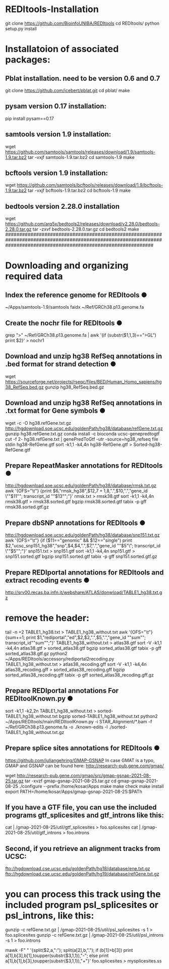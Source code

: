 # REDItools-Installation
git clone https://github.com/BioinfoUNIBA/REDItools
cd REDItools/
python setup.py install

# Installatoion of associated packages:
## Pblat installation. need to be version 0.6 and 0.7
git clone https://github.com/icebert/pblat.git
cd pblat/
make

## pysam version 0.17 installation:
pip install pysam==0.17

## samtools version 1.9 installation:
wget https://github.com/samtools/samtools/releases/download/1.9/samtools-1.9.tar.bz2
tar -vxjf samtools-1.9.tar.bz2
cd samtools-1.9
make

## bcftools version 1.9 installation:
wget https://github.com/samtools/bcftools/releases/download/1.9/bcftools-1.9.tar.bz2
tar -vxjf bcftools-1.9.tar.bz2
cd bcftools-1.9
make

## bedtools version 2.28.0 installation
wget https://github.com/arq5x/bedtools2/releases/download/v2.28.0/bedtools-2.28.0.tar.gz
tar -zxvf bedtools-2.28.0.tar.gz
cd bedtools2
make
#####################################################################################################################################################################

# Downloading and organizing required data

## Index the reference genome for REDItools ●
~/Apps/samtools-1.9/samtools faidx ~/Ref/GRCh38.p13.genome.fa

## Create the nochr file for REDItools ●
grep ">" ~/Ref/GRCh38.p13.genome.fa  | awk '{if (substr($1,1,3)==">GL") print $2}' > nochr1


## Download and unzip hg38 RefSeq annotations in .bed format for strand detection ●
wget https://sourceforge.net/projects/rseqc/files/BED/Human_Homo_sapiens/hg38_RefSeq.bed.gz
gunzip hg38_RefSeq.bed.gz

## Download and unzip hg38 RefSeq annotations in .txt format for Gene symbols ●
wget -c -O hg38.refGene.txt.gz http://hgdownload.soe.ucsc.edu/goldenPath/hg38/database/refGene.txt.gz
gunzip hg38.refGene.txt.gz
conda install -c bioconda ucsc-genepredtogtf
cut -f 2- hg38.refGene.txt | genePredToGtf -utr -source=hg38_refseq file stdin hg38-RefGene.gtf
sort -k1,1 -k4,4n hg38-RefGene.gtf > Sorted-hg38-RefGene.gtf 

## Prepare RepeatMasker annotations for REDItools ●
http://hgdownload.soe.ucsc.edu/goldenPath/hg38/database/rmsk.txt.gz
awk '{OFS="\t"} {print $6,"rmsk_hg38",$12,$7+1,$8,".",$10,".","gene_id \""$11"\"; transcript_id \""$13"\";"}' rmsk.txt > rmsk38.gtf
sort -k1,1 -k4,4n rmsk38.gtf > rmsk38.sorted.gtf
bgzip rmsk38.sorted.gtf
tabix -p gff rmsk38.sorted.gtf.gz

## Prepare dbSNP annotations for REDItools ●
http://hgdownload.soe.ucsc.edu/goldenPath/hg38/database/snp151.txt.gz
awk '{OFS="\t"} {if ($11=="genomic" && $12=="single") print $2,"ucsc_snp151_hg38","snp",$4,$4,".",$7,".","gene_id \""$5"\"; transcript_id \""$5"\";"}' snp151.txt > snp151.gtf
sort -k1,1 -k4,4n snp151.gtf > snp151.sorted.gtf
bgzip snp151.sorted.gtf
tabix -p gff snp151.sorted.gtf.gz

## Prepare REDIportal annotations for REDItools and extract recoding events ●
http://srv00.recas.ba.infn.it/webshare/ATLAS/donwload/TABLE1_hg38.txt.gz
# remove the header:
tail -n +2 TABLE1_hg38.txt > TABLE1_hg38_without.txt
awk '{OFS="\t"} {sum+=1; print $1,"rediportal","ed",$2,$2,".",$5,".","gene_id \""sum"\"; transcript_id\""sum"\";"}' TABLE1_hg38_without.txt > atlas38.gtf
sort -V -k1,1 -k4,4n atlas38.gtf > sorted_atlas38.gtf
bgzip sorted_atlas38.gtf
tabix -p gff sorted_atlas38.gtf.gz
python2 ~/Apps/REDItools/accessory/rediportal2recoding.py TABLE1_hg38_without.txt > atlas38_recoding.gff
sort -V -k1,1 -k4,4n atlas38_recoding.gff > sorted_atlas38_recoding.gff
bgzip sorted_atlas38_recoding.gff
tabix -p gff sorted_atlas38_recoding.gff.gz

## Prepare REDIportal annotations For REDItoolKnown.py ●
sort -k1,1 -k2,2n TABLE1_hg38_without.txt > sorted-TABLE1_hg38_without.txt
bgzip sorted-TABLE1_hg38_without.txt
python2 ~/Apps/REDItools/main/REDItoolKnown.py -i STAR_Alignment/*.bam -f ~/Ref/GRCh38.p13.genome.fa -o ./known-edits -l ./sorted-TABLE1_hg38_without.txt.gz

## Prepare splice sites annotations for REDItools ●
https://github.com/juliangehring/GMAP-GSNAP
In case GMAT is a typo, GMAP and GSNAP can be found here:
http://research-pub.gene.com/gmap/

wget http://research-pub.gene.com/gmap/src/gmap-gsnap-2021-08-25.tar.gz
tar -xvzf gmap-gsnap-2021-08-25.tar.gz
cd gmap-gsnap-2021-08-25
./configure --prefix /home/kosar/Apps 
make 
make check
make install
export PATH=/home/kosar/Apps/gmap-gsnap-2021-08-25:$PATh


## If you have a GTF file, you can use the included programs gtf_splicesites and gtf_introns like this:

cat <gtf file> | /gmap-2021-08-25/util/gtf_splicesites > foo.splicesites
cat <gtf file> | /gmap-2021-08-25/util/gtf_introns > foo.introns


## Second, if you retrieve an alignment tracks from UCSC:

ftp://hgdownload.cse.ucsc.edu/goldenPath/hg18/database/ene.txt.gz
ftp://hgdownload.cse.ucsc.edu/goldenPath/hg19/database/refGene.txt.gz

# you can process this track using the included program psl_splicesites or psl_introns, like this:

gunzip -c refGene.txt.gz | /gmap-2021-08-25/util/psl_splicesites -s 1 > foo.splicesites
gunzip -c refGene.txt.gz | /gmap-2021-08-25/util/psl_introns -s 1 > foo.introns


mawk -F" " '{split($2,a,":"); split(a[2],b,"."); if (b[1]>b[3]) print a[1],b[3],b[1],toupper(substr($3,1,1)),"-"; else print a[1],b[1],b[3],toupper(substr($3,1,1)),"+"}' foo.splicesites > mysplicesites.ss
  
  
  
  
